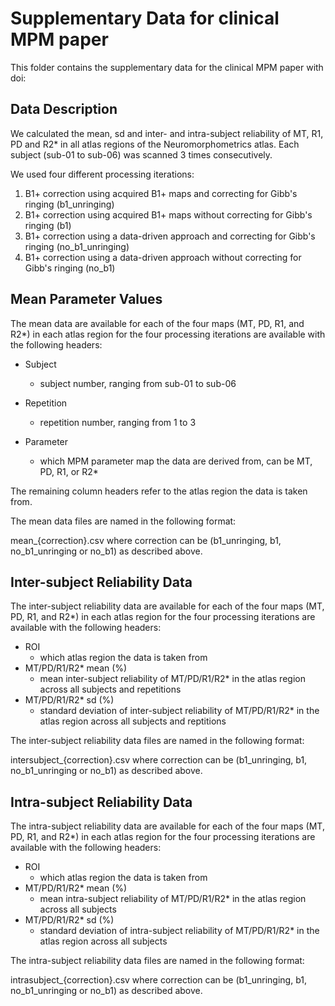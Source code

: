 # Supplementary Data for clinical MPM paper
This folder contains the supplementary data for the clinical MPM paper with doi: 

## Data Description
We calculated the mean, sd and inter- and intra-subject reliability of MT, R1, PD and R2* in all atlas regions of the Neuromorphometrics atlas. Each subject (sub-01 to sub-06) was scanned 3 times consecutively.

We used four different processing iterations:

1. B1+ correction using acquired B1+ maps and correcting for Gibb's ringing (b1_unringing)
2. B1+ correction using acquired B1+ maps without correcting for Gibb's ringing (b1)
3. B1+ correction using a data-driven approach and correcting for Gibb's ringing (no_b1_unringing)
4. B1+ correction using a data-driven approach without correcting for Gibb's ringing (no_b1)

## Mean Parameter Values
The mean data are available for each of the four maps (MT, PD, R1, and R2*) in each atlas region for the four processing iterations are available with the following headers:
- Subject
    - subject number, ranging from sub-01 to sub-06

- Repetition
    - repetition number, ranging from 1 to 3

- Parameter
    - which MPM parameter map the data are derived from, can be MT, PD, R1, or R2*

The remaining column headers refer to the atlas region the data is taken from.

The mean data files are named in the following format:

mean_{correction}.csv where correction can be (b1_unringing, b1, no_b1_unringing or no_b1) as described above.

## Inter-subject Reliability Data
The inter-subject reliability data are available for each of the four maps (MT, PD, R1, and R2*) in each atlas region for the four processing iterations are available with the following headers:
- ROI
    - which atlas region the data is taken from
- MT/PD/R1/R2* mean (%)
    - mean inter-subject reliability of MT/PD/R1/R2* in the atlas region across all subjects and repetitions
- MT/PD/R1/R2* sd (%)
    - standard deviation of inter-subject reliability of MT/PD/R1/R2* in the atlas region across all subjects and reptitions

The inter-subject reliability data files are named in the following format:

intersubject_{correction}.csv where correction can be (b1_unringing, b1, no_b1_unringing or no_b1) as described above.

## Intra-subject Reliability Data
The intra-subject reliability data are available for each of the four maps (MT, PD, R1, and R2*) in each atlas region for the four processing iterations are available with the following headers:
- ROI
    - which atlas region the data is taken from
- MT/PD/R1/R2* mean (%)
    - mean intra-subject reliability of MT/PD/R1/R2* in the atlas region across all subjects 
- MT/PD/R1/R2* sd (%)
    - standard deviation of intra-subject reliability of MT/PD/R1/R2* in the atlas region across all subjects

The intra-subject reliability data files are named in the following format:

intrasubject_{correction}.csv where correction can be (b1_unringing, b1, no_b1_unringing or no_b1) as described above.